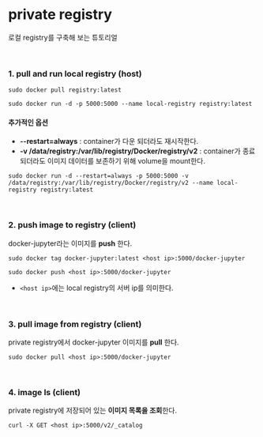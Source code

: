 # private registry
로컬 registry를 구축해 보는 튜토리얼

<br/>

### 1. pull and run local registry (host)
```
sudo docker pull registry:latest

sudo docker run -d -p 5000:5000 --name local-registry registry:latest
```

#### 추가적인 옵션
- **--restart=always** : container가 다운 되더라도 재시작한다.
- **-v /data/registry:/var/lib/registry/Docker/registry/v2** : container가 종료 되더라도 이미지 데이터를 보존하기 위해 volume을 mount한다.
 
```
sudo docker run -d --restart=always -p 5000:5000 -v /data/registry:/var/lib/registry/Docker/registry/v2 --name local-registry registry:latest
```

<br/>

### 2. push image to registry (client)

docker-jupyter라는 이미지를 **push** 한다.

```
sudo docker tag docker-jupyter:latest <host ip>:5000/docker-jupyter

sudo docker push <host ip>:5000/docker-jupyter
```
- `<host ip>`에는 local registry의 서버 ip를 의미한다.

<br/>

### 3. pull image from registry (client)
private registry에서 docker-jupyter 이미지를 **pull** 한다.
```
sudo docker pull <host ip>:5000/docker-jupyter
```

<br/>

### 4. image ls (client)
private registry에 저장되어 있는 **이미지 목록을 조회**한다.
```
curl -X GET <host ip>:5000/v2/_catalog
```



